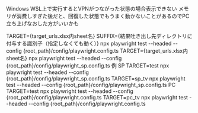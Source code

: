 Windows WSL上で実行するとVPNがつながった状態の場合表示できない
メモリが消費しすぎた後だと、回復した状態でもうまく動かないことがあるのでPC立ち上げなおした方がいいかも

TARGET={target_urls.xlsx内sheet名} SUFFIX={結果吐き出し先ディレクトリに付与する識別子（指定しなくても動く）} npx playwright test --headed --config {root_path}/config/playwright.config.ts
TARGET={target_urls.xlsx内sheet名} npx playwright test --headed --config {root_path}/config/playwright_sp.config.ts
例
SP
TARGET=test npx playwright test --headed --config {root_path}/config/playwright_sp.config.ts
TARGET=sp_tv npx playwright test --headed --config {root_path}/config/playwright_sp.config.ts
PC
TARGET=test npx playwright test --headed --config {root_path}/config/playwright.config.ts
TARGET=pc_tv npx playwright test --headed --config {root_path}/config/playwright.config.ts
